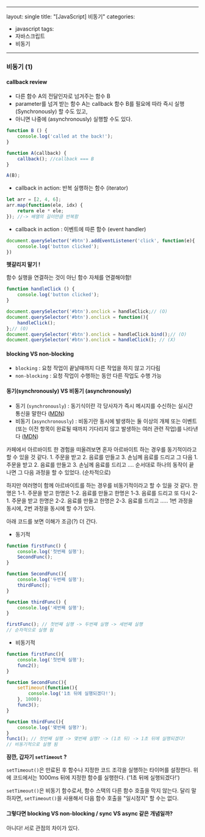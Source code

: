 

---
layout: single
title: "[JavaScript] 비동기"
categories:

  - javascript
tags:
  - 자바스크립트  
  - 비동기  

---

### 비동기 (1)



#### callback review

* 다른 함수 A의 전달인자로 넘겨주는 함수 B
* parameter를 넘겨 받는 함수 A는 callback 함수 B를 필요에 따라 즉시 실행(Synchronously) 할 수도 있고,
* 아니면 나중에 (asynchronously) 실행할 수도 있다.

```js
function B () {
    console.log('called at the back!');
}

function A(callback) {
    callback(); //callback === B
}

A(B);
```



* callback in action: 반복 실행하는 함수 (iterator)

```js
let arr = [2, 4, 6];
arr.map(function(ele, idx) {
    return ele * ele;
}); //-> 배열의 길이만큼 반복함 
```



* callback in action : 이벤트에 따른 함수 (event handler)

```js
document.querySelector('#btn').addEventListener('click', function(e){
    console.log('button clicked');
})
```



**헷갈리지 말기 !**

함수 실행을 연결하는 것이 아닌 함수 자체를 연결해야함!

```js
function handleClick () {
    console.log('button clicked');
}

document.querySelector('#btn').onclick = handleClick;// (O)
document.querySelector('#btn').onclick = function(){
    handleClick();
};// (O)
document.querySelector('#btn').onclick = handleClick.bind();// (O)
document.querySelector('#btn').onclick = handleClick(); // (X)
```



#### blocking VS non-blocking

* `blocking` : 요청 작업이 끝날때까지 다른 작업을 하지 않고 기다림 
* `non-blocking` : 요청 작업이 수행하는 동안 다른 작업도 수행 가능 



#### 동기(synchronously) VS 비동기 (asynchronously)

* 동기 (`synchronously`) : 동기식이란 각 당사자가 즉시 메시지를 수신하는 실시간 통신을 말한다 ([MDN](https://developer.mozilla.org/en-US/docs/Glossary/Synchronous))
* 비동기 (`asynchronously`) : 비동기란 동시에 발생하는 둘 이상의 개체 또는 이벤트 (또는 이전 항목이 완료될 때까지 기다리지 않고 발생하는 여러 관련 작업)를 나타낸다 ([MDN](https://developer.mozilla.org/en-US/docs/Glossary/Asynchronous))

카페에서 아르바이트 한 경험을 떠올려보면 혼자 아르바이트 하는 경우를 동기적이라고 할 수 있을 것 같다. 1. 주문을 받고  2. 음료를 만들고  3. 손님께 음료를 드리고 그 다음 1. 주문을 받고  2. 음료를 만들고  3. 손님께 음료를 드리고 .... 순서대로 하나의 동작이 끝나면 그 다음 과정을 할 수 있었다.  (순차적으로) 

하지만 여러명이 함께 아르바이트를 하는 경우를 비동기적이라고 할 수 있을 것 같다. 한명은 1-1. 주문을 받고 한명은 1-2. 음료를 만들고  한명은  1-3. 음료를 드리고  또 다시 2-1. 주문을 받고 한명은 2-2. 음료를 만들고  한명은  2-3. 음료를 드리고  ..... 1번 과정을 동시에, 2번 과정을 동시에 할 수가 있다. 

아래 코드를 보면 이해가 조금(?) 더 간다.



* 동기적 

```js 
function firstFunc() {
    console.log('첫번째 실행');
    SecondFunc();
}

function SecondFunc(){
    console.log('두번째 실행');
    thirdFunc();
}

function thirdFunc() {
    console.log('세번째 실행');
}

firstFunc(); // 첫번째 실행 -> 두번째 실행 -> 세번째 실행
// 순차적으로 실행 됨 
```



* 비동기적 

```js
function firstFunc(){
    console.log('첫번째 실행');
    func2();
}

function SecondFunc(){
    setTimeout(function(){
        console.log('1초 뒤에 실행되겠다!');
    }, 1000);
    func3();
}

function thirdFunc(){
    console.log('몇번째 실행?');
}
func1(); // 첫번째 실행 -> 몇번째 실행? -> (1초 뒤) -> 1초 뒤에 실행되겠다!
// 비동기적으로 실행 됨 
```



**잠깐, 갑자기 `setTimeout` ?**

`setTimeout()`은 만료된 후 함수나 지정한 코드 조각을 실행하는 타이머를 설정한다. 위에 코드에서는 1000ms 뒤에 지정한 함수를 실행한다. ('1초 뒤에 실행되겠다!') 

`setTimeout()`은 비동기 함수로서, 함수 스택의 다른 함수 호출을 막지 않는다. 달리 말하자면, `setTimeout()`을 사용해서 다음 함수 호출을 "일시정지" 할 수는 없다. 



#### 그렇다면 blocking VS non-blocking / sync VS async 같은 개념일까?

아니다! 서로 관점의 차이가 있다.















